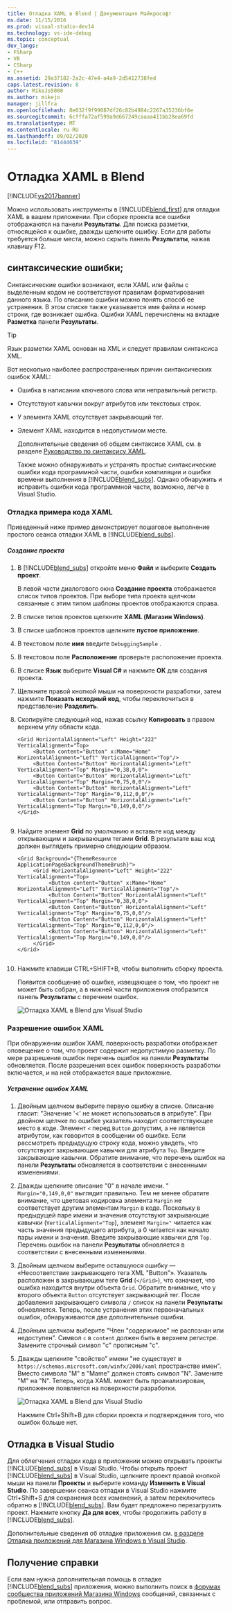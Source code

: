 ```yaml
---
title: Отладка XAML в Blend | Документация Майкрософт
ms.date: 11/15/2016
ms.prod: visual-studio-dev14
ms.technology: vs-ide-debug
ms.topic: conceptual
dev_langs:
- FSharp
- VB
- CSharp
- C++
ms.assetid: 29a37182-2a2c-47e4-a4a9-2d5412738fed
caps.latest.revision: 8
author: MikeJo5000
ms.author: mikejo
manager: jillfra
ms.openlocfilehash: 8e032f9f99087df26c82b4984c2267a35236bf6e
ms.sourcegitcommit: 6cfffa72af599a9d667249caaaa411bb28ea69fd
ms.translationtype: MT
ms.contentlocale: ru-RU
ms.lasthandoff: 09/02/2020
ms.locfileid: "81444639"
---
```

# <a name="debug-xaml-in-blend"></a>Отладка XAML в Blend
[!INCLUDE[vs2017banner](../includes/vs2017banner.md)]

Можно использовать инструменты в [!INCLUDE[blend_first](../includes/blend-first-md.md)] для отладки XAML в вашем приложении. При сборке проекта все ошибки отображаются на панели **Результаты**. Для поиска разметки, относящейся к ошибке, дважды щелкните ошибку. Если для работы требуется больше места, можно скрыть панель **Результаты**, нажав клавишу F12.  
  
## <a name="syntax-errors"></a>синтаксические ошибки;  
 Синтаксические ошибки возникают, если XAML или файлы с выделенным кодом не соответствуют правилам форматирования данного языка. По описанию ошибки можно понять способ ее устранения. В этом списке также указывается имя файла и номер строки, где возникает ошибка. Ошибки XAML перечислены на вкладке **Разметка** панели **Результаты**.  
  
> [!TIP]
> Язык разметки XAML основан на XML и следует правилам синтаксиса XML.  
  
 Вот несколько наиболее распространенных причин синтаксических ошибок XAML:  
  
- Ошибка в написании ключевого слова или неправильный регистр.  
  
- Отсутствуют кавычки вокруг атрибутов или текстовых строк.  
  
- У элемента XAML отсутствует закрывающий тег.  
  
- Элемент XAML находится в недопустимом месте.  
  
  Дополнительные сведения об общем синтаксисе XAML см. в разделе [Руководство по синтаксису XAML](https://msdn.microsoft.com/library/windows/apps/hh700351.aspx).  
  
  Также можно обнаруживать и устранять простые синтаксические ошибки кода программной части, ошибки компиляции и ошибки времени выполнения в [!INCLUDE[blend_subs](../includes/blend-subs-md.md)]. Однако обнаружить и исправить ошибки кода программной части, возможно, легче в Visual Studio.  
  
### <a name="debugging-sample-xaml-code"></a>Отладка примера кода XAML  
 Приведенный ниже пример демонстрирует пошаговое выполнение простого сеанса отладки XAML в [!INCLUDE[blend_subs](../includes/blend-subs-md.md)].  
  
##### <a name="to-create-a-project"></a>Создание проекта  
  
1. В [!INCLUDE[blend_subs](../includes/blend-subs-md.md)] откройте меню **Файл** и выберите **Создать проект**.  
  
    В левой части диалогового окна **Создание проекта** отображается список типов проектов. При выборе типа проекта щелчком связанные с этим типом шаблоны проектов отображаются справа.  
  
2. В списке типов проектов щелкните **XAML (Магазин Windows)**.  
  
3. В списке шаблонов проектов щелкните **пустое приложение**.  
  
4. В текстовом поле **имя** введите `DebuggingSample` .  
  
5. В текстовом поле **Расположение** проверьте расположение проекта.  
  
6. В списке **Язык** выберите **Visual C#** и нажмите **ОК** для создания проекта.  
  
7. Щелкните правой кнопкой мыши на поверхности разработки, затем нажмите **Показать исходный код**, чтобы переключиться в представление **Разделить**.  
  
8. Скопируйте следующий код, нажав ссылку **Копировать** в правом верхнем углу области кода.  
  
   ```  
   <Grid HorizontalAlignment="Left" Height="222" VerticalAlignment="Top>  
        <Button content="Button" x:Mame="Home" HorizontalAlignment="Left" VerticalAlignment="Top"/>  
        <Button Content="Button" HorizontalAlignment="Left" VerticalAlignment="Top" Margin="0,38,0,0">  
        <Button Content="Button" HorizontalAlignment="Left" VerticalAlignment="Top" Margin="0,75,0,0"/>  
        <Button Content="Button" HorizontalAlignment="Left" VerticalAlignment="Top" Margin="0,112,0,0"/>  
        <Button Content="Button" HorizontalAlignment="Left" VerticalAlignment="Top Margin="0,149,0,0"/>  
   </Grid>  
  
   ```  
  
9. Найдите элемент **Grid** по умолчанию и вставьте код между открывающим и закрывающим тегами **Grid**. В результате ваш код должен выглядеть примерно следующим образом.  
  
    ```  
    <Grid Background="{ThemeResource ApplicationPageBackgroundThemeBrush}">  
         <Grid HorizontalAlignment="Left" Height="222" VerticalAlignment="Top>  
              <Button content="Button" x:Mame="Home" HorizontalAlignment="Left" VerticalAlignment="Top"/>  
              <Button Content="Button" HorizontalAlignment="Left" VerticalAlignment="Top" Margin="0,38,0,0">  
              <Button Content="Button" HorizontalAlignment="Left" VerticalAlignment="Top" Margin="0,75,0,0"/>  
              <Button Content="Button" HorizontalAlignment="Left" VerticalAlignment="Top" Margin="0,112,0,0"/>  
              <Button Content="Button" HorizontalAlignment="Left" VerticalAlignment="Top Margin="0,149,0,0"/>  
         </Grid>  
    </Grid>  
  
    ```  
  
10. Нажмите клавиши CTRL+SHIFT+B, чтобы выполнить сборку проекта.  
  
    Появится сообщение об ошибке, извещающее о том, что проект не может быть собран, а в нижней части приложения отобразится панель **Результаты** с перечнем ошибок.  
  
    ![Отладка XAML в Blend для Visual Studio](../debugger/media/blend-debugxaml-xaml.png "blend_debugXAML_XAML")  
  
### <a name="resolving-xaml-errors"></a>Разрешение ошибок XAML  
 При обнаружении ошибок XAML поверхность разработки отображает оповещение о том, что проект содержит недопустимую разметку. По мере разрешения ошибок перечень ошибок на панели **Результаты** обновляется. После разрешения всех ошибок поверхность разработки включается, и на ней отображается ваше приложение.  
  
##### <a name="to-resolve-the-xaml-errors"></a>Устранение ошибок XAML  
  
1. Двойным щелчком выберите первую ошибку в списке. Описание гласит: "Значение '<' не может использоваться в атрибуте". При двойном щелчке по ошибке указатель находит соответствующее место в коде. Элемент `<` перед `Button` допустим, а не является атрибутом, как говорится в сообщении об ошибке. Если рассмотреть предыдущую строку кода, можно увидеть, что отсутствуют закрывающие кавычки для атрибута `Top`. Введите закрывающие кавычки. Обратите внимание, что перечень ошибок на панели **Результаты** обновляется в соответствии с внесенными изменениями.  
  
2. Дважды щелкните описание "0" в начале имени. " `Margin="0,149,0,0"` выглядит правильно. Тем не менее обратите внимание, что цветовая кодировка элемента `Margin` не соответствует другим элементам `Margin` в коде. Поскольку в предыдущей паре имени и значения отсутствуют закрывающие кавычки (`VerticalAlignment="Top`), элемент `Margin="` читается как часть значения предыдущего атрибута, а 0 читается как начало пары имени и значения. Введите закрывающие кавычки для `Top`. Перечень ошибок на панели **Результаты** обновляется в соответствии с внесенными изменениями.  
  
3. Двойным щелчком выберите оставшуюся ошибку — «Несоответствие закрывающего тега XML "Button"». Указатель расположен в закрывающем теге **Grid** (`</Grid>`), что означает, что ошибка находится внутри объекта `Grid`. Обратите внимание, что у второго объекта `Button` отсутствует закрывающий тег. После добавления закрывающего символа `/` список на панели **Результаты** обновляется. Теперь, после устранения этих первоначальных ошибок, обнаруживаются две дополнительные ошибки.  
  
4. Двойным щелчком выберите "Член "содержимое" не распознан или недоступен". Символ `c` в `content` должен быть в верхнем регистре. Замените строчный символ "c" прописным "c".  
  
5. Дважды щелкните "свойство" имени "не существует в `https://schemas.microsoft.com/winfx/2006/xaml` пространстве имен". Вместо символа "M" в "Mame" должен стоять символ "N". Замените "M" на "N". Теперь, когда XAML может быть проанализирован, приложение появляется на поверхности разработки.  
  
    ![Отладка XAML в Blend для Visual Studio](../debugger/media/blend-debugartboard-xaml.png "blend_debugArtboard_XAML")  
  
    Нажмите Ctrl+Shift+B для сборки проекта и подтверждения того, что ошибок больше нет.  
  
## <a name="debugging-in-visual-studio"></a>Отладка в Visual Studio  
 Для облегчения отладки кода в приложении можно открывать проекты [!INCLUDE[blend_subs](../includes/blend-subs-md.md)] в Visual Studio. Чтобы открыть проект [!INCLUDE[blend_subs](../includes/blend-subs-md.md)] в Visual Studio, щелкните проект правой кнопкой мыши на панели **Проекты** и выберите команду **Изменить в Visual Studio**. По завершении сеанса отладки в Visual Studio нажмите Ctrl+Shift+S для сохранения всех изменений, а затем переключитесь обратно в [!INCLUDE[blend_subs](../includes/blend-subs-md.md)]. Вам будет предложено перезагрузить проект. Нажмите кнопку **Да для всех**, чтобы продолжить работу в [!INCLUDE[blend_subs](../includes/blend-subs-md.md)].  
  
 Дополнительные сведения об отладке приложения см. [в разделе Отладка приложений для Магазина Windows в Visual Studio](https://msdn.microsoft.com/library/windows/apps/hh441472.aspx).  
  
## <a name="getting-help"></a>Получение справки  
 Если вам нужна дополнительная помощь в отладке [!INCLUDE[blend_subs](../includes/blend-subs-md.md)] приложения, можно выполнить поиск в [форумах сообщества приложений Магазина Windows](https://social.msdn.microsoft.com/Forums/windowsapps/home?category=windowsapps) сообщений, связанных с проблемой, или отправить вопрос.
